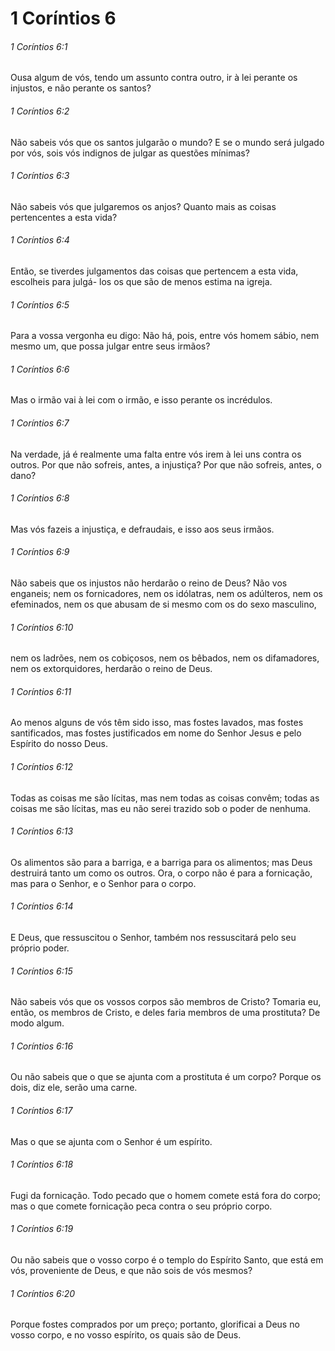 # 1 Coríntios 6

###### 1 Coríntios 6:1

Ousa algum de vós, tendo um assunto contra outro, ir à lei perante os injustos, e não perante os santos?

###### 1 Coríntios 6:2

Não sabeis vós que os santos julgarão o mundo? E se o mundo será julgado por vós, sois vós indignos de julgar as questões mínimas?

###### 1 Coríntios 6:3

Não sabeis vós que julgaremos os anjos? Quanto mais as coisas pertencentes a esta vida?

###### 1 Coríntios 6:4

Então, se tiverdes julgamentos das coisas que pertencem a esta vida, escolheis para julgá- los os que são de menos estima na igreja.

###### 1 Coríntios 6:5

Para a vossa vergonha eu digo: Não há, pois, entre vós homem sábio, nem mesmo um, que possa julgar entre seus irmãos?

###### 1 Coríntios 6:6

Mas o irmão vai à lei com o irmão, e isso perante os incrédulos.

###### 1 Coríntios 6:7

Na verdade, já é realmente uma falta entre vós irem à lei uns contra os outros. Por que não sofreis, antes, a injustiça? Por que não sofreis, antes, o dano?

###### 1 Coríntios 6:8

Mas vós fazeis a injustiça, e defraudais, e isso aos seus irmãos.

###### 1 Coríntios 6:9

Não sabeis que os injustos não herdarão o reino de Deus? Não vos enganeis; nem os fornicadores, nem os idólatras, nem os adúlteros, nem os efeminados, nem os que abusam de si mesmo com os do sexo masculino,

###### 1 Coríntios 6:10

nem os ladrões, nem os cobiçosos, nem os bêbados, nem os difamadores, nem os extorquidores, herdarão o reino de Deus.

###### 1 Coríntios 6:11

Ao menos alguns de vós têm sido isso, mas fostes lavados, mas fostes santificados, mas fostes justificados em nome do Senhor Jesus e pelo Espírito do nosso Deus.

###### 1 Coríntios 6:12

Todas as coisas me são lícitas, mas nem todas as coisas convêm; todas as coisas me são lícitas, mas eu não serei trazido sob o poder de nenhuma.

###### 1 Coríntios 6:13

Os alimentos são para a barriga, e a barriga para os alimentos; mas Deus destruirá tanto um como os outros. Ora, o corpo não é para a fornicação, mas para o Senhor, e o Senhor para o corpo.

###### 1 Coríntios 6:14

E Deus, que ressuscitou o Senhor, também nos ressuscitará pelo seu próprio poder.

###### 1 Coríntios 6:15

Não sabeis vós que os vossos corpos são membros de Cristo? Tomaria eu, então, os membros de Cristo, e deles faria membros de uma prostituta? De modo algum.

###### 1 Coríntios 6:16

Ou não sabeis que o que se ajunta com a prostituta é um corpo? Porque os dois, diz ele, serão uma carne.

###### 1 Coríntios 6:17

Mas o que se ajunta com o Senhor é um espírito.

###### 1 Coríntios 6:18

Fugi da fornicação. Todo pecado que o homem comete está fora do corpo; mas o que comete fornicação peca contra o seu próprio corpo.

###### 1 Coríntios 6:19

Ou não sabeis que o vosso corpo é o templo do Espírito Santo, que está em vós, proveniente de Deus, e que não sois de vós mesmos?

###### 1 Coríntios 6:20

Porque fostes comprados por um preço; portanto, glorificai a Deus no vosso corpo, e no vosso espírito, os quais são de Deus.

